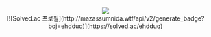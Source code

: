 <div align="center">
          <img src="https://capsule-render.vercel.app/api?type=waving&color=auto&height=200&section=header&text=dongyeob's+Github!&fontSize=90" />
</div>

<div align="center">
[![Solved.ac 프로필](http://mazassumnida.wtf/api/v2/generate_badge?boj=ehdduq)](https://solved.ac/ehdduq)

</div>
